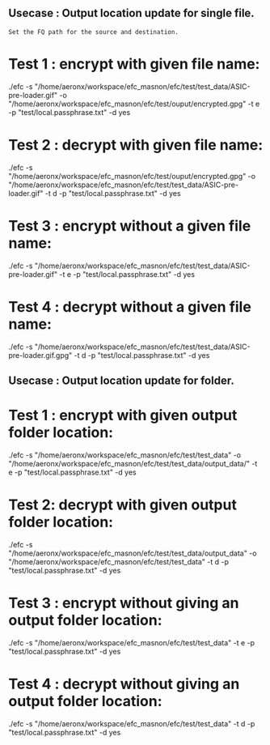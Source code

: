 ## Usecase : Output location update for single file.

`Set the FQ path for the source and destination.`

# Test 1 : encrypt with given file name:
./efc -s "/home/aeronx/workspace/efc_masnon/efc/test/test_data/ASIC-pre-loader.gif" -o "/home/aeronx/workspace/efc_masnon/efc/test/ouput/encrypted.gpg" -t e -p "test/local.passphrase.txt" -d yes

# Test 2 : decrypt with given file name:
./efc -s "/home/aeronx/workspace/efc_masnon/efc/test/ouput/encrypted.gpg" -o "/home/aeronx/workspace/efc_masnon/efc/test/test_data/ASIC-pre-loader.gif" -t d -p "test/local.passphrase.txt" -d yes

# Test 3 : encrypt without a given file name:
./efc -s "/home/aeronx/workspace/efc_masnon/efc/test/test_data/ASIC-pre-loader.gif" -t e -p "test/local.passphrase.txt" -d yes

# Test 4 : decrypt without a given file name:
./efc -s "/home/aeronx/workspace/efc_masnon/efc/test/test_data/ASIC-pre-loader.gif.gpg" -t d -p "test/local.passphrase.txt" -d yes

## Usecase : Output location update for folder.
# Test 1 : encrypt with given output folder location:
./efc -s "/home/aeronx/workspace/efc_masnon/efc/test/test_data" -o "/home/aeronx/workspace/efc_masnon/efc/test/test_data/output_data/" -t e -p "test/local.passphrase.txt" -d yes

# Test 2: decrypt with given output folder location:
./efc -s "/home/aeronx/workspace/efc_masnon/efc/test/test_data/output_data" -o "/home/aeronx/workspace/efc_masnon/efc/test/test_data" -t d -p "test/local.passphrase.txt" -d yes

# Test 3 : encrypt without giving an output folder location:
./efc -s "/home/aeronx/workspace/efc_masnon/efc/test/test_data" -t e -p "test/local.passphrase.txt" -d yes

# Test 4 : decrypt without giving an output folder location:
./efc -s "/home/aeronx/workspace/efc_masnon/efc/test/test_data" -t d -p "test/local.passphrase.txt" -d yes

